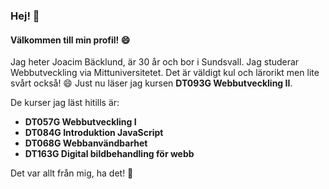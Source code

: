 ### Hej! 👋

#### Välkommen till min profil! 😄

Jag heter Joacim Bäcklund, är 30 år och bor i Sundsvall. Jag studerar Webbutveckling via Mittuniversitetet. Det är väldigt kul och lärorikt men lite svårt också! 😄
Just nu läser jag kursen __DT093G Webbutveckling II__.

De kurser jag läst hitills är:
* __DT057G Webbutveckling I__
* __DT084G Introduktion JavaScript__
* __DT068G Webbanvändbarhet__
* __DT163G Digital bildbehandling för webb__

Det var allt från mig, ha det! 👋
